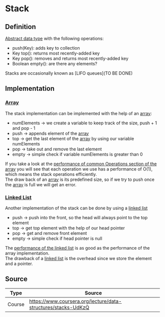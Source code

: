 # Stack

## Definition

[Abstract data type](/Computer%20Science/Abstract%20data%20type.md) with the following operations:  

* push(Key): adds key to collection
* Key top(): returns most recently-added key
* Key pop(): removes and returns most recently-added key
* Boolean empty(): are there any elements?

Stacks are occasionally known as [LIFO queues](TO BE DONE)

## Implementation

### [Array](/Computer%20Science/Array.md)

The stack implementation can be implemented with the help of an [array](/Computer%20Science/Array.md):  

* numElements -> we create a variable to keep track of the size, push + 1 and pop - 1
* push -> appends element of the [array](/Computer%20Science/Array.md)
* top -> get the last element of the [array](/Computer%20Science/Array.md) by using our variable numElements
* pop -> take out and remove the last element
* empty -> simple check if variable numElements is greater than 0

If you take a look at the [performance of common Operations section of the array](/Computer%20Science/Array.md#performance-of-common-operations)
you will see that each operation we use has a performance of O(1),
which means the stack operations efficiently.  
The draw back of an [array](/Computer%20Science/Array.md) is its predefined size,
so if we try to push once the [array](/Computer%20Science/Array.md) is full we will get an error.

### [Linked List](/Computer%20Science/Linked%20List.md)

Another implementation of the stack can be done by using a [linked list](/Computer%20Science/Linked%20List.md)

* push -> push into the front, so the head will always point to the top element
* top -> get top element with the help of our head pointer
* pop -> get and remove front element
* empty -> simple check if head pointer is null

The [performance of the linked list](/Computer%20Science/Linked%20List.md#performance-of-operations) is as good as the performance of the array implementation.  
The drawback of a [linked list](/Computer%20Science/Linked%20List.md) is the overhead since we store the element and a pointer.

## Source

| Type   | Source                                                        |
| ------ | ------------------------------------------------------------- |
| Course | <https://www.coursera.org/lecture/data-structures/stacks-UdKzQ> |

